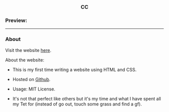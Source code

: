 <div align="center">
    <h3> <strong> CC </strong> <h3>
</div>

<h3> <strong> Preview: </strong> </h3>

<hr>

<h3> <strong> About </strong> </h3>

Visit the website <a href="https://e4zyi.github.io"> here</a>.

<p class="title_s"> About the website: </p>
<ul>
    <li> <p> This is my first time writing a website using HTML and CSS. </p> </li>
    <li> <p> Hosted on <a href="https://github.com"> Github</a>. </p> </li>
    <li> <p> Usage: MIT License. </p> </li>
    <li> <p> It's not that perfect like others but it's my time and what I have spent all my Tet for (instead of go out, touch some grass and find a gf). </p> </li>
</ul>